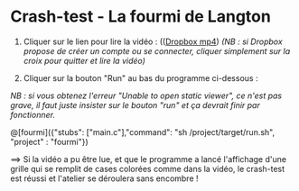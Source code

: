 # Crash-test - La fourmi de Langton

1. Cliquer sur le lien pour lire la vidéo : (([Dropbox mp4](https://www.dropbox.com/s/fngynv4stvfdvvs/Fourmi%20Crash%20Test.mp4?dl=0)) *(NB : si Dropbox propose de créer un compte ou se connecter, cliquer simplement sur la croix pour quitter et lire la vidéo)*

2. Cliquer sur la bouton "Run" au bas du programme ci-dessous :

*NB : si vous obtenez l'erreur "Unable to open static viewer", ce n'est pas grave, il faut juste insister sur le bouton "run" et ça devrait finir par fonctionner.*

@[fourmi]({"stubs": ["main.c"],"command": "sh /project/target/run.sh", "project" : "fourmi"})

==> Si la vidéo a pu être lue, et que le programme a lancé l'affichage d'une grille qui se remplit de cases colorées comme dans la vidéo, le crash-test est réussi et l'atelier se déroulera sans encombre !